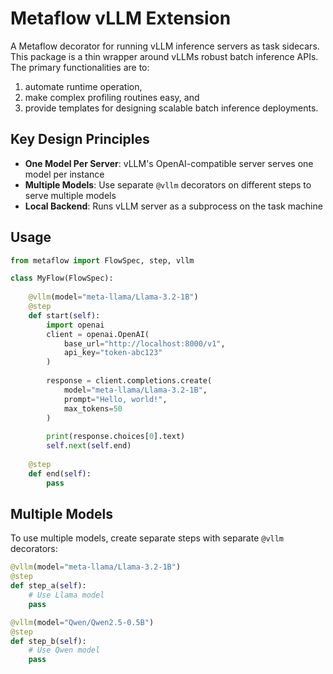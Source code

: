 # Metaflow vLLM Extension

A Metaflow decorator for running vLLM inference servers as task sidecars.
This package is a thin wrapper around vLLMs robust batch inference APIs. 
The primary functionalities are to:
1. automate runtime operation, 
2. make complex profiling routines easy, and
3. provide templates for designing scalable batch inference deployments.

## Key Design Principles

- **One Model Per Server**: vLLM's OpenAI-compatible server serves one model per instance
- **Multiple Models**: Use separate `@vllm` decorators on different steps to serve multiple models
- **Local Backend**: Runs vLLM server as a subprocess on the task machine

## Usage

```python
from metaflow import FlowSpec, step, vllm

class MyFlow(FlowSpec):
    
    @vllm(model="meta-llama/Llama-3.2-1B")
    @step
    def start(self):
        import openai
        client = openai.OpenAI(
            base_url="http://localhost:8000/v1",
            api_key="token-abc123"
        )
        
        response = client.completions.create(
            model="meta-llama/Llama-3.2-1B",
            prompt="Hello, world!",
            max_tokens=50
        )
        
        print(response.choices[0].text)
        self.next(self.end)
        
    @step
    def end(self):
        pass
```

## Multiple Models

To use multiple models, create separate steps with separate `@vllm` decorators:

```python
@vllm(model="meta-llama/Llama-3.2-1B")
@step
def step_a(self):
    # Use Llama model
    pass

@vllm(model="Qwen/Qwen2.5-0.5B")  
@step  
def step_b(self):
    # Use Qwen model
    pass
```
